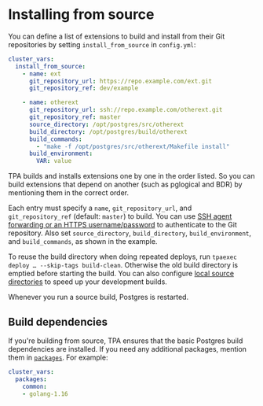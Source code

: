 # Installing from source

You can define a list of extensions to build and install from their Git
repositories by setting `install_from_source` in `config.yml`:

```yaml
cluster_vars:
  install_from_source:
    - name: ext
      git_repository_url: https://repo.example.com/ext.git
      git_repository_ref: dev/example

    - name: otherext
      git_repository_url: ssh://repo.example.com/otherext.git
      git_repository_ref: master
      source_directory: /opt/postgres/src/otherext
      build_directory: /opt/postgres/build/otherext
      build_commands:
        - "make -f /opt/postgres/src/otherext/Makefile install"
      build_environment:
        VAR: value
```

TPA builds and installs extensions one by one in the order
listed. So you can build extensions that depend on another (such as
pglogical and BDR) by mentioning them in the correct order.

Each entry must specify a `name`, `git_repository_url`, and
`git_repository_ref` (default: `master`) to build. You can use
[SSH agent forwarding or an HTTPS username/password](git-credentials.md)
to authenticate to the Git repository. Also set
`source_directory`, `build_directory`, `build_environment`, and
`build_commands`, as shown in the example.

To reuse the build directory when doing repeated deploys, 
run `tpaexec deploy … --skip-tags build-clean`. Otherwise the old build
directory is emptied before starting the build. You can also configure
[local source directories](configure-source.md#local-source-directories)
to speed up your development builds.

Whenever you run a source build, Postgres is restarted.

## Build dependencies

If you're building from source, TPA ensures that the basic
Postgres build dependencies are installed. If you need any additional
packages, mention them in [`packages`](packages.md). For example:

```yaml
cluster_vars:
  packages:
    common:
    - golang-1.16
```
